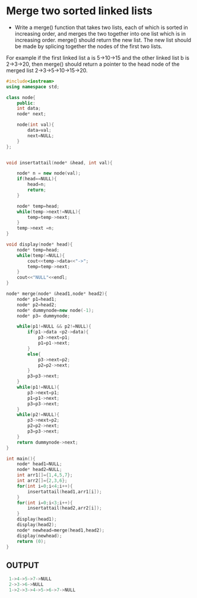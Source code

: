 # Merge two sorted linked lists

- Write a merge() function that takes two lists, each of which is sorted in increasing order, and merges the two together into one list which is in increasing order. merge() should return the new list. The new list should be made by splicing together the nodes of the first two lists.

For example if the first linked list a is 5->10->15 and the other linked list b is 2->3->20, then merge() should return a pointer to the head node of the merged list 2->3->5->10->15->20.

```CPP
#include<iostream>
using namespace std;

class node{
    public:
    int data;
    node* next;

    node(int val){
        data=val;
        next=NULL;
    }
};


void insertattail(node* &head, int val){

    node* n = new node(val);
    if(head==NULL){
        head=n;
        return;
    }

    node* temp=head;
    while(temp->next!=NULL){
        temp=temp->next;
    }
    temp->next =n;
}

void display(node* head){
    node* temp=head;
    while(temp!=NULL){
        cout<<temp->data<<"->";
        temp=temp->next;
    }
    cout<<"NULL"<<endl;
}

node* merge(node* &head1,node* head2){
    node* p1=head1;
    node* p2=head2;
    node* dummynode=new node(-1);
    node* p3= dummynode;

    while(p1!=NULL && p2!=NULL){
        if(p1->data <p2->data){
            p3->next=p1;
            p1=p1->next;
        }
        else{
            p3->next=p2;
            p2=p2->next;
        }
        p3=p3->next;
    }
    while(p1!=NULL){
        p3->next=p1;
        p1=p1->next;
        p3=p3->next;
    }
    while(p2!=NULL){
        p3->next=p2;
        p2=p2->next;
        p3=p3->next;
    }
    return dummynode->next;
}

int main(){
    node* head1=NULL;
    node* head2=NULL;
    int arr1[]={1,4,5,7};
    int arr2[]={2,3,6};
    for(int i=0;i<4;i++){
        insertattail(head1,arr1[i]);
    }
    for(int i=0;i<3;i++){
        insertattail(head2,arr2[i]);
    }
    display(head1);
    display(head2);
    node* newhead=merge(head1,head2);
    display(newhead);
    return (0);
}
```

## OUTPUT
```CPP
 1->4->5->7->NULL
 2->3->6->NULL
 1->2->3->4->5->6->7->NULL
```
